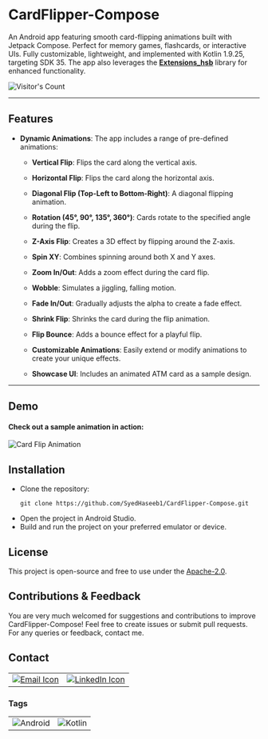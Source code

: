 # CardFlipper-Compose

An Android app featuring smooth card-flipping animations built with Jetpack Compose. Perfect for memory games, flashcards, or interactive UIs. Fully customizable, lightweight, and implemented with Kotlin 1.9.25, targeting SDK 35. The app also leverages the **[Extensions_hsb](https://www.github.com/syedhaseeb1/extensions_hsb)** library for enhanced functionality.

![Visitor's Count](https://profile-counter.glitch.me/CardFlipper-Compose/count.svg)

---

## Features

- **Dynamic Animations**: The app includes a range of pre-defined animations:  
  - **Vertical Flip**: Flips the card along the vertical axis.  
  - **Horizontal Flip**: Flips the card along the horizontal axis.  
  - **Diagonal Flip (Top-Left to Bottom-Right)**: A diagonal flipping animation.  
  - **Rotation (45°, 90°, 135°, 360°)**: Cards rotate to the specified angle during the flip.  
  - **Z-Axis Flip**: Creates a 3D effect by flipping around the Z-axis.  
  - **Spin XY**: Combines spinning around both X and Y axes.  
  - **Zoom In/Out**: Adds a zoom effect during the card flip.  
  - **Wobble**: Simulates a jiggling, falling motion.  
  - **Fade In/Out**: Gradually adjusts the alpha to create a fade effect.  
  - **Shrink Flip**: Shrinks the card during the flip animation.  
  - **Flip Bounce**: Adds a bounce effect for a playful flip.

  - **Customizable Animations**: Easily extend or modify animations to create your unique effects.
  - **Showcase UI**: Includes an animated ATM card as a sample design.

---

## Demo

#### Check out a sample animation in action:  
![Card Flip Animation](demo/demo_card_flipper.gif)


## Installation

* Clone the repository:  
   ```
   git clone https://github.com/SyedHaseeb1/CardFlipper-Compose.git
   ```
* Open the project in Android Studio.
* Build and run the project on your preferred emulator or device.

## License
This project is open-source and free to use under the [Apache-2.0](https://www.apache.org/licenses/LICENSE-2.0.txt).

## Contributions & Feedback

You are very much welcomed for suggestions and contributions to improve CardFlipper-Compose!
Feel free to create issues or submit pull requests. For any queries or feedback, contact me.


## Contact
| | |
|-|-|
|[![Email Icon](https://img.shields.io/badge/Gmail-D14836?style=flat&logo=gmail&logoColor=white)](mailto:syedhaseeb.dev@gmail.com) | [![LinkedIn Icon](https://img.shields.io/badge/LinkedIn-0077B5?style=flat&logo=linkedin&logoColor=white)](https://www.linkedin.com/in/syedhaseeb1/) |

### Tags
| | |
| - | - |
|![Android](https://img.shields.io/badge/Android-3DDC84?style=flat&logo=android&logoColor=white)|![Kotlin](https://img.shields.io/badge/Kotlin-7F52FF?style=flat&logo=kotlin&logoColor=white)|![Jetpack Compose](https://img.shields.io/badge/Jetpack%20Compose-03DAC5?style=flat&logo=jetpack&logoColor=white)|